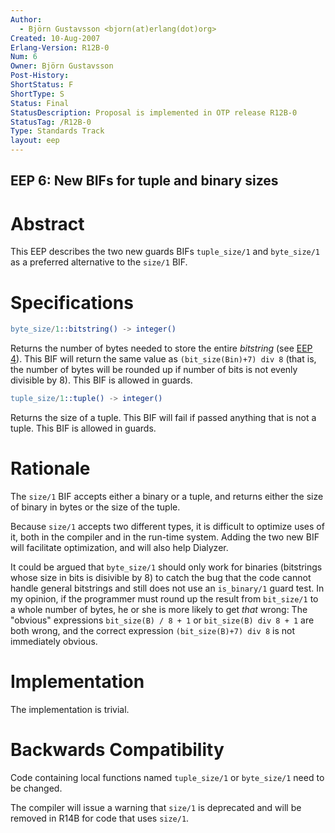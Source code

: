 ```yaml
---
Author:
  - Björn Gustavsson <bjorn(at)erlang(dot)org>
Created: 10-Aug-2007
Erlang-Version: R12B-0
Num: 6
Owner: Björn Gustavsson
Post-History: 
ShortStatus: F
ShortType: S
Status: Final
StatusDescription: Proposal is implemented in OTP release R12B-0
StatusTag: /R12B-0
Type: Standards Track
layout: eep
---
```

EEP 6: New BIFs for tuple and binary sizes
----

Abstract
========

This EEP describes the two new guards BIFs `tuple_size/1`  and `byte_size/1`
as a preferred alternative to the  `size/1` BIF.

Specifications
==============

```erlang
byte_size/1::bitstring() -> integer()
```

Returns the number of bytes needed to store the entire *bitstring*
(see [EEP 4][]). This BIF will return the same value as
`(bit_size(Bin)+7) div 8` (that is, the number of bytes will be
rounded up if number of bits is not evenly divisible by 8).
This BIF is allowed in guards.

```erlang
tuple_size/1::tuple() -> integer()
```

Returns the size of a tuple. This BIF will fail if passed anything
that is not a tuple. This BIF is allowed in guards.

Rationale
=========

The `size/1` BIF accepts either a binary or a tuple, and returns
either the size of binary in bytes or the size of the tuple.

Because `size/1` accepts two different types, it is difficult to
optimize uses of it, both in the compiler and in the run-time system.
Adding the two new BIF will facilitate optimization, and will also
help Dialyzer.

It could be argued that `byte_size/1` should only work for
binaries (bitstrings whose size in bits is disivible by 8) to catch
the bug that the code cannot handle general bitstrings and still does not
use an `is_binary/1` guard test. In my opinion, if the programmer
must round up the result from `bit_size/1` to a whole number of bytes,
he or she is more likely to get *that* wrong: The "obvious" expressions
`bit_size(B) / 8 + 1` or `bit_size(B) div 8 + 1` are both wrong,
and the correct expression `(bit_size(B)+7) div 8` is not immediately
obvious.

Implementation
==============

The implementation is trivial.

Backwards Compatibility
=======================

Code containing local functions named `tuple_size/1` or `byte_size/1`
need to be changed.

The compiler will issue a warning that `size/1` is deprecated
and will be removed in R14B for code that uses `size/1`.

[EEP 4]: <eep-0004.md> "EEP 4"

[EmacsVar]: <> "Local Variables:"
[EmacsVar]: <> "mode: indented-text"
[EmacsVar]: <> "indent-tabs-mode: nil"
[EmacsVar]: <> "sentence-end-double-space: t"
[EmacsVar]: <> "fill-column: 70"
[EmacsVar]: <> "coding: utf-8"
[EmacsVar]: <> "End:"